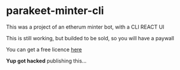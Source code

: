 # parakeet-minter-cli

This was a project of an etherum minter bot, with a CLI REACT UI 

This is still working, but builded to be sold, so you will have a paywall 


You can get a free licence [here](https://hpr.co/C0KM9o5b_OuLdpFdYoA7_)


**Yup got hacked** publishing this... 

